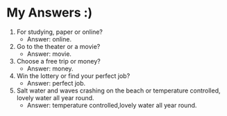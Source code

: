 # My Answers :)
1.  For studying, paper or online?
    - Answer: online.
2. Go to the theater or a movie?
    - Answer: movie.
3. Choose a free trip or money?
    - Answer: money.
4. Win the lottery or find your perfect job?
    - Answer: perfect job.
5. Salt water and waves crashing on the beach or temperature controlled, lovely water all year round.
    - Answer: temperature controlled,lovely water all year round.
